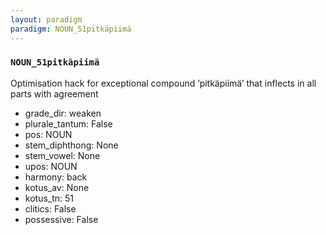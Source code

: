 ```yaml
---
layout: paradigm
paradigm: NOUN_51pitkäpiimä
---
```

### ` NOUN_51pitkäpiimä `

Optimisation hack for exceptional compound ’pitkäpiimä’ that inflects in all parts with agreement
* grade_dir: weaken
* plurale_tantum: False
* pos: NOUN
* stem_diphthong: None
* stem_vowel: None
* upos: NOUN
* harmony: back
* kotus_av: None
* kotus_tn: 51
* clitics: False
* possessive: False
